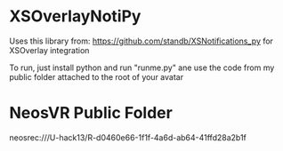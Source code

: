 # XSOverlayNotiPy

Uses this library from: https://github.com/standb/XSNotifications_py for XSOverlay integration

To run, just install python and run "runme.py" ane use the code from my public folder attached to the root of your avatar

# NeosVR Public Folder
neosrec:///U-hack13/R-d0460e66-1f1f-4a6d-ab64-41ffd28a2b1f